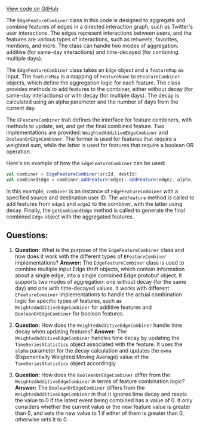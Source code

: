 [View code on GitHub](https://github.com/misbahsy/the-algorithm/src/scala/com/twitter/interaction_graph/scio/common/EdgeFeatureCombiner.scala)

The `EdgeFeatureCombiner` class in this code is designed to aggregate and combine features of edges in a directed interaction graph, such as Twitter's user interactions. The edges represent interactions between users, and the features are various types of interactions, such as retweets, favorites, mentions, and more. The class can handle two modes of aggregation: additive (for same-day interactions) and time-decayed (for combining multiple days).

The `EdgeFeatureCombiner` class takes an `Edge` object and a `featureMap` as input. The `featureMap` is a mapping of `FeatureName` to `EFeatureCombiner` objects, which define the aggregation logic for each feature. The class provides methods to add features to the combiner, either without decay (for same-day interactions) or with decay (for multiple days). The decay is calculated using an alpha parameter and the number of days from the current day.

The `EFeatureCombiner` trait defines the interface for feature combiners, with methods to update, set, and get the final combined feature. Two implementations are provided: `WeightedAdditiveEdgeCombiner` and `BooleanOrEdgeCombiner`. The former is used for features that require a weighted sum, while the latter is used for features that require a boolean OR operation.

Here's an example of how the `EdgeFeatureCombiner` can be used:

```scala
val combiner = EdgeFeatureCombiner(srcId, destId)
val combinedEdge = combiner.addFeature(edge1).addFeature(edge2, alpha, day).getCombinedEdge(totalDays)
```

In this example, `combiner` is an instance of `EdgeFeatureCombiner` with a specified source and destination user ID. The `addFeature` method is called to add features from `edge1` and `edge2` to the combiner, with the latter using decay. Finally, the `getCombinedEdge` method is called to generate the final combined `Edge` object with the aggregated features.
## Questions: 
 1. **Question:** What is the purpose of the `EdgeFeatureCombiner` class and how does it work with the different types of `EFeatureCombiner` implementations?
   **Answer:** The `EdgeFeatureCombiner` class is used to combine multiple input Edge thrift objects, which contain information about a single edge, into a single combined Edge protobuf object. It supports two modes of aggregation: one without decay (for the same day) and one with time-decayed values. It works with different `EFeatureCombiner` implementations to handle the actual combination logic for specific types of features, such as `WeightedAdditiveEdgeCombiner` for additive features and `BooleanOrEdgeCombiner` for boolean features.

2. **Question:** How does the `WeightedAdditiveEdgeCombiner` handle time decay when updating features?
   **Answer:** The `WeightedAdditiveEdgeCombiner` handles time decay by updating the `TimeSeriesStatistics` object associated with the feature. It uses the `alpha` parameter for the decay calculation and updates the `ewma` (Exponentially Weighted Moving Average) value of the `TimeSeriesStatistics` object accordingly.

3. **Question:** How does the `BooleanOrEdgeCombiner` differ from the `WeightedAdditiveEdgeCombiner` in terms of feature combination logic?
   **Answer:** The `BooleanOrEdgeCombiner` differs from the `WeightedAdditiveEdgeCombiner` in that it ignores time decay and resets the value to 0 if the latest event being combined has a value of 0. It only considers whether the current value or the new feature value is greater than 0, and sets the new value to 1 if either of them is greater than 0, otherwise sets it to 0.